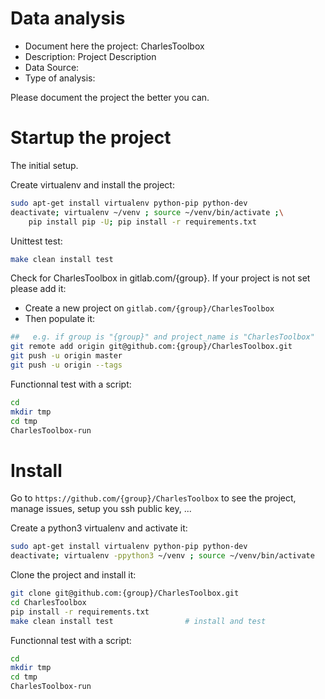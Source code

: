 # Data analysis
- Document here the project: CharlesToolbox
- Description: Project Description
- Data Source:
- Type of analysis:

Please document the project the better you can.

# Startup the project

The initial setup.

Create virtualenv and install the project:
```bash
sudo apt-get install virtualenv python-pip python-dev
deactivate; virtualenv ~/venv ; source ~/venv/bin/activate ;\
    pip install pip -U; pip install -r requirements.txt
```

Unittest test:
```bash
make clean install test
```

Check for CharlesToolbox in gitlab.com/{group}.
If your project is not set please add it:

- Create a new project on `gitlab.com/{group}/CharlesToolbox`
- Then populate it:

```bash
##   e.g. if group is "{group}" and project_name is "CharlesToolbox"
git remote add origin git@github.com:{group}/CharlesToolbox.git
git push -u origin master
git push -u origin --tags
```

Functionnal test with a script:

```bash
cd
mkdir tmp
cd tmp
CharlesToolbox-run
```

# Install

Go to `https://github.com/{group}/CharlesToolbox` to see the project, manage issues,
setup you ssh public key, ...

Create a python3 virtualenv and activate it:

```bash
sudo apt-get install virtualenv python-pip python-dev
deactivate; virtualenv -ppython3 ~/venv ; source ~/venv/bin/activate
```

Clone the project and install it:

```bash
git clone git@github.com:{group}/CharlesToolbox.git
cd CharlesToolbox
pip install -r requirements.txt
make clean install test                # install and test
```
Functionnal test with a script:

```bash
cd
mkdir tmp
cd tmp
CharlesToolbox-run
```
